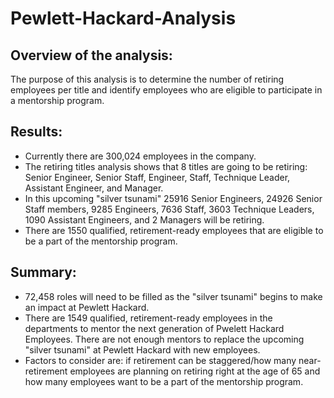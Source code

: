 # Pewlett-Hackard-Analysis
## Overview of the analysis:
The purpose of this analysis is to determine the number of retiring employees per title and identify employees who are eligible to participate in a mentorship program.

## Results:
* Currently there are 300,024 employees in the company. 
* The retiring titles analysis shows that 8 titles are going to be retiring: Senior Engineer, Senior Staff, Engineer, Staff, Technique Leader, Assistant Engineer, and Manager. 
* In this upcoming "silver tsunami" 25916 Senior Engineers, 24926 Senior Staff members, 9285 Engineers, 7636 Staff, 3603 Technique Leaders, 1090 Assistant Engineers, and 2 Managers will be retiring. 
* There are 1550 qualified, retirement-ready employees that are eligible to be a part of the mentorship program. 

## Summary:
* 72,458 roles will need to be filled as the "silver tsunami" begins to make an impact at Pewlett Hackard. 
* There are 1549 qualified, retirement-ready employees in the departments to mentor the next generation of Pwelett Hackard Employees. There are not enough mentors to replace the upcoming "silver tsunami" at Pewlett Hackard with new employees. 
* Factors to consider are: if retirement can be staggered/how many near-retirement employees are planning on retiring right at the age of 65 and how many employees want to be a part of the mentorship program.
